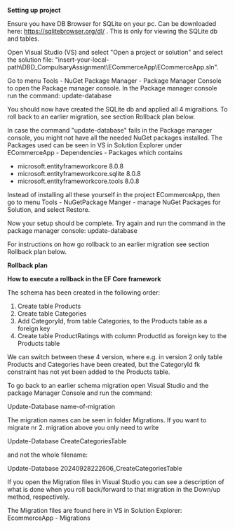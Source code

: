 **Setting up project**

Ensure you have DB Browser for SQLite on your pc. Can be downloaded here: https://sqlitebrowser.org/dl/ . This is only for viewing the SQLite db and tables.

Open Visual Studio (VS) and select "Open a project or solution" and select the solution file: "insert-your-local-path\DBD_CompulsaryAssignment\ECommerceApp\ECommerceApp.sln".

Go to menu Tools - NuGet Package Manager - Package Manager Console to open the Package manager console. In the Package manager console run the command: update-database

You should now have created the SQLite db and applied all 4 migraitions. To roll back to an earlier migration, see section Rollback plan below.

In case the command "update-database" fails in the Package manager console, you might not have all the needed NuGet packages installed. The Packages used can be seen in VS in Solution Explorer under ECommerceApp - Dependencies - Packages which contains

- microsoft.entityframeworkcore 8.0.8
- microsoft.entityframeworkcore.sqlite 8.0.8
- microsoft.entityframeworkcore.tools 8.0.8

Instead of installing all these yourself in the project ECommerceApp, then go to menu Tools - NuGetPackage Manger - manage NuGet Packages for Solution,  and select Restore. 

Now your setup should be complete. Try again and run the command in the package manager console: update-database

For instructions on how go rollback to an earlier migration see section Rollback plan below.


**Rollback plan**

**How to execute a rollback in the EF Core framework**

The schema has been created in the following order:

1. Create table Products
2. Create table Categories
3. Add CategoryId, from table Categories, to the Products table as a foreign key
4. Create table ProductRatings with column ProductId as foreign key to the Products table

We can switch between these 4 version, where e.g. in version 2 only table Products and Categories have been created, but the CategoryId fk constraint has not yet been added to the Products table.

To go back to an earlier schema migration open Visual Studio and the package Manager Console and run the command:

Update-Database name-of-migration

The migration names can be seen in folder Migrations. If you want to migrate nr 2. migration above you only need to write

Update-Database CreateCategoriesTable

and not the whole filename:

Update-Database 20240928222606_CreateCategoriesTable

If you open the Migration files in Visual Studio you can see a description of what is done when you roll back/forward to that migration in the Down/up method, respectively. 

The Migration files are found here in VS in Solution Explorer: EcommerceApp - Migrations
